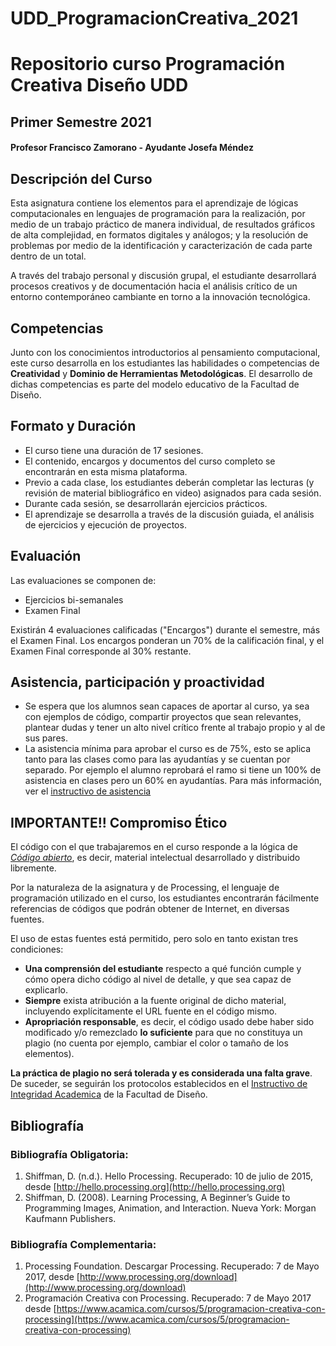 # UDD_ProgramacionCreativa_2021

# Repositorio curso Programación Creativa Diseño UDD
## Primer Semestre 2021



#### Profesor Francisco Zamorano - Ayudante Josefa Méndez


## Descripción del Curso
Esta asignatura contiene los elementos para el aprendizaje de lógicas computacionales en lenguajes de programación para la realización, por medio de un trabajo práctico de manera individual, de resultados gráficos de alta complejidad, en formatos digitales y análogos; y la resolución de problemas por medio de la identificación y caracterización de cada parte dentro de un total.

A través del trabajo personal y discusión grupal, el estudiante desarrollará procesos creativos y de documentación hacia el análisis crítico de un entorno contemporáneo cambiante en torno a la innovación tecnológica.

## Competencias
Junto con los conocimientos introductorios al pensamiento computacional, este curso desarrolla en los estudiantes las habilidades o competencias de **Creatividad** y **Dominio de Herramientas Metodológicas**. El desarrollo de dichas competencias es parte del modelo educativo de la Facultad de Diseño.

## Formato y Duración
* El curso tiene una duración de 17 sesiones.
* El contenido, encargos y documentos del curso completo se encontrarán en esta misma plataforma.
* Previo a cada clase, los estudiantes deberán completar las lecturas (y revisión de material bibliográfico en video) asignados para cada sesión.
* Durante cada sesión, se desarrollarán ejercicios prácticos.
* El aprendizaje se desarrolla a través de la discusión guiada, el análisis de ejercicios y ejecución de proyectos.

## Evaluación

Las evaluaciones se componen de:
* Ejercicios bi-semanales
* Examen Final

Existirán 4 evaluaciones calificadas ("Encargos") durante el semestre, más el Examen Final.
Los encargos ponderan un 70% de la calificación final, y el Examen Final corresponde al 30% restante.


## Asistencia, participación y proactividad

* Se espera que los alumnos sean capaces de aportar al curso, ya sea con ejemplos de código, compartir proyectos que sean relevantes, plantear dudas y tener un alto nivel crítico frente al trabajo propio y al de sus pares.
* La asistencia mínima para aprobar el curso es de 75%, esto se aplica tanto para las clases como para las ayudantías y se cuentan por separado. Por ejemplo el alumno reprobará el ramo si tiene un 100% de asistencia en clases pero un 60% en ayudantías. Para más información, ver el [instructivo de asistencia](https://github.com/Franzel/UDD_ProgramacionCreativa_2021/blob/main/Documentos_curso/Instructivo%20de%20Asistencia%20vigente%20desde%20junio2018.pdf)

## IMPORTANTE!! Compromiso Ético

El código con el que trabajaremos en el curso responde a la lógica de _[Código abierto](https://es.wikipedia.org/wiki/C%C3%B3digo_abierto)_, es decir, material intelectual desarrollado y distribuido libremente.

Por la naturaleza de la asignatura y de Processing, el lenguaje de programación utilizado en el curso, los estudiantes encontrarán fácilmente referencias de códigos que podrán obtener de Internet, en diversas fuentes.

El uso de estas fuentes está permitido, pero solo en tanto existan tres condiciones:
* **Una comprensión del estudiante** respecto a qué función cumple y cómo opera dicho código al nivel de detalle, y que sea capaz de explicarlo.
* **Siempre** exista atribución a la fuente original de dicho material, incluyendo explícitamente el URL fuente en el código mismo.
* **Apropriación responsable**, es decir, el código usado debe haber sido modificado y/o remezclado **lo suficiente** para que no constituya un plagio (no cuenta por ejemplo, cambiar el color o tamaño de los elementos).

**La práctica de plagio no será tolerada y es considerada una falta grave**. De suceder, se seguirán los protocolos establecidos en el [Instructivo de Integridad Academica](https://github.com/Franzel/UDD_ProgramacionCreativa_2021/blob/main/Documentos_curso/INSTRUCTIVO%20DE%20INTEGRIDAD%20%20ACADEMICA_diseno%20UDD.pdf) de la Facultad de Diseño.

## Bibliografía
### Bibliografía Obligatoria:
1.	Shiffman, D. (n.d.). Hello Processing. Recuperado: 10 de julio de 2015, desde [http://hello.processing.org](http://hello.processing.org)
2.	Shiffman, D. (2008). Learning Processing, A Beginner’s Guide to Programming Images, Animation, and Interaction. Nueva York: Morgan Kaufmann Publishers.

### Bibliografía Complementaria:
1.	Processing Foundation. Descargar Processing. Recuperado: 7 de Mayo 2017, desde [http://www.processing.org/download](http://www.processing.org/download)
2.	Programación Creativa con Processing. Recuperado: 7 de Mayo 2017 desde [https://www.acamica.com/cursos/5/programacion-creativa-con-processing](https://www.acamica.com/cursos/5/programacion-creativa-con-processing)
